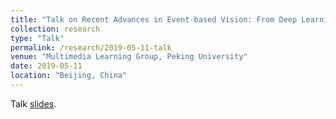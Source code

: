 ```yaml
---
title: "Talk on Recent Advances in Event-based Vision: From Deep Learning Perspective"
collection: research
type: "Talk"
permalink: /research/2019-05-11-talk
venue: "Multimedia Learning Group, Peking University"
date: 2019-05-11
location: "Beijing, China"
---
```


Talk <a href="https://jianing-li.github.io/files/recent_advance_in_event_based_vision_from_deep_learning_perspective.pdf" target="_blank">slides</a>.